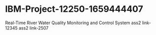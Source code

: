 # IBM-Project-12250-1659444407
Real-Time River Water Quality Monitoring and Control System
ass2 link-12345
ass2 link-2507
